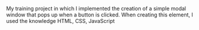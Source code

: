 My training project in which I implemented the creation of a simple modal window that pops up when a button is clicked.
When creating this element, I used the knowledge HTML, CSS, JavaScript
